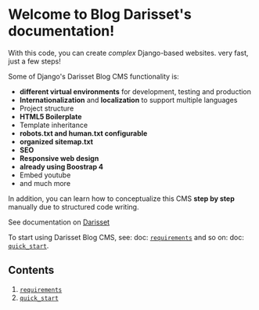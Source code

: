 # Welcome to Blog Darisset's documentation!

With this code, you can create _complex_ Django-based websites.
very fast, just a few steps!

Some of Django's Darisset Blog CMS functionality is:

- **different virtual environments** for development, testing and production
- **Internationalization** and **localization** to support multiple languages
- Project structure
- **HTML5 Boilerplate**
- Template inheritance
- **robots.txt and human.txt configurable**
- **organized sitemap.txt**
- **SEO**
- **Responsive web design**
- **already using Boostrap 4**
- Embed youtube
- and much more

In addition, you can learn how to conceptualize this CMS **step by step** manually due to structured code writing.

See documentation on [Darisset](https://darissetsite.readthedocs.io/en/latest/"target="_blank)

To start using Darisset Blog CMS, see: doc: [`requirements`](/requirements.md)
and so on: doc: [`quick_start`](/quick_start.md).

## Contents

1.  [`requirements`](/requirements.md)
2.  [`quick_start`](/quick_start.md)
